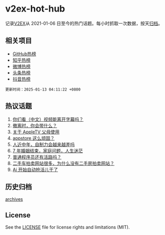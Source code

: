# v2ex-hot-hub

 记录[V2EX](https://www.v2ex.com/)从 2021-01-06 日至今的热门话题。每小时抓取一次数据，按天[归档](archives)。
 
 ## 相关项目

- [GitHub热榜](https://github.com/lonnyzhang423/github-hot-hub)
- [知乎热榜](https://github.com/lonnyzhang423/zhihu-hot-hub)
- [微博热榜](https://github.com/lonnyzhang423/weibo-hot-hub)
- [头条热榜](https://github.com/lonnyzhang423/toutiao-hot-hub)
- [抖音热榜](https://github.com/lonnyzhang423/douyin-hot-hub)


 `更新时间：2025-01-13 04:11:22 +0800`

## 热议话题

1. [你们看（中文）视频能离开字幕吗？](https://www.v2ex.com/t/1104452)
1. [撤离时，你会带什么？](https://www.v2ex.com/t/1104484)
1. [关于 AppleTV 父母使用](https://www.v2ex.com/t/1104443)
1. [appstore 这么顽固？](https://www.v2ex.com/t/1104470)
1. [人近中年，自制力会越来越差吗](https://www.v2ex.com/t/1104510)
1. [7 年婚姻结束，家庭问题，人生迷茫](https://www.v2ex.com/t/1104536)
1. [普通程序员还有活路吗？](https://www.v2ex.com/t/1104479)
1. [二手车拍卖网站很多，为什么没有二手房拍卖网站？](https://www.v2ex.com/t/1104474)
1. [Ai 开始自动抢活儿干了](https://www.v2ex.com/t/1104489)

## 历史归档

[archives](archives)

## License

See the [LICENSE](LICENSE) file for license rights and limitations (MIT).
